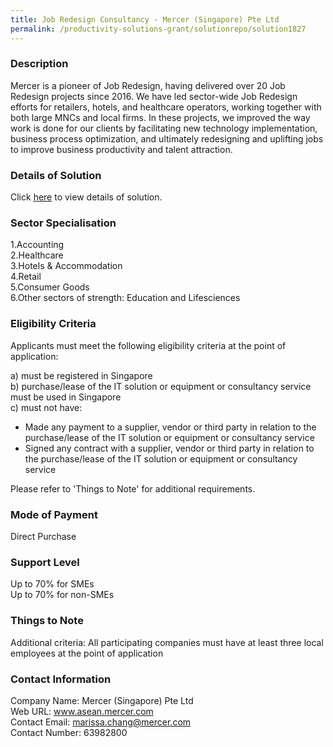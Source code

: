 ```yaml
---
title: Job Redesign Consultancy - Mercer (Singapore) Pte Ltd
permalink: /productivity-solutions-grant/solutionrepo/solution1827
---
```


### Description

Mercer is a pioneer of Job Redesign, having delivered over 20 Job Redesign projects since 2016. We have led sector-wide Job Redesign efforts for retailers, hotels, and healthcare operators, working together with both large MNCs and local firms. In these projects, we improved the way work is done for our clients by facilitating new technology implementation, business process optimization, and ultimately redesigning and uplifting jobs to improve business productivity and talent attraction.

### Details of Solution

Click <a href='https://www.gobusiness.gov.sg/images/psg/CaseStudiesbyMercer(Singapore)PteLtd.pdf' target='_blank' rel='noopener'>here</a> to view details of solution.

### Sector Specialisation

1.Accounting<br>
2.Healthcare<br>
3.Hotels & Accommodation<br>
4.Retail<br>
5.Consumer Goods<br>
6.Other sectors of strength: Education and Lifesciences

### Eligibility Criteria

Applicants must meet the following eligibility criteria at the point of application:

a) must be registered in Singapore <br>
b) purchase/lease of the IT solution or equipment or consultancy service must be used in Singapore <br>
c) must not have:
- Made any payment to a supplier, vendor or third party in relation to the purchase/lease of the IT solution or equipment or consultancy service
- Signed any contract with a supplier, vendor or third party in relation to the purchase/lease of the IT solution or equipment or consultancy service

Please refer to 'Things to Note' for additional requirements.

### Mode of Payment
Direct Purchase

### Support Level
Up to 70% for SMEs <br>
Up to 70% for non-SMEs

### Things to Note
Additional criteria: All participating companies must have at least three local employees at the point of application

### Contact Information
Company Name: Mercer (Singapore) Pte Ltd<br>Web URL: www.asean.mercer.com <br>Contact Email: marissa.chang@mercer.com <br>Contact Number: 63982800

